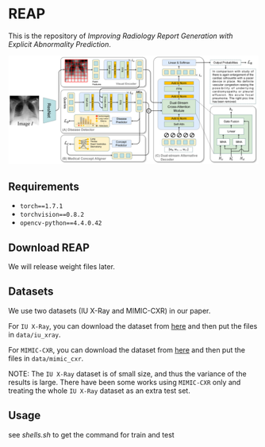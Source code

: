 # REAP

This is the repository of _Improving Radiology Report Generation with Explicit Abnormality Prediction_.

![Framework](framework.png "Framework")

## Requirements

- `torch==1.7.1`
- `torchvision==0.8.2`
- `opencv-python==4.4.0.42`

## Download REAP

We will release weight files later.

## Datasets

We use two datasets (IU X-Ray and MIMIC-CXR) in our paper.

For `IU X-Ray`, you can download the dataset
from [here](https://drive.google.com/file/d/1c0BXEuDy8Cmm2jfN0YYGkQxFZd2ZIoLg/view?usp=sharing) and then put the files
in `data/iu_xray`.

For `MIMIC-CXR`, you can download the dataset from [here](https://physionet.org/content/mimic-cxr/2.0.0/) and then put
the files in `data/mimic_cxr`.

NOTE: The `IU X-Ray` dataset is of small size, and thus the variance of the results is large.
There have been some works using `MIMIC-CXR` only and treating the whole `IU X-Ray` dataset as an extra test set.

## Usage

see _shells.sh_ to get the command for train and test

